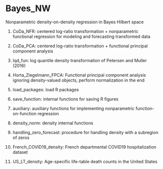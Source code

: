 # Bayes_NW
Nonparametric density-on-density regression in Bayes Hilbert space

1. CoDa_NFR: centered log-ratio transformation + nonparametric functional regression for modeling and forecasting transformed data

2. CoDa_PCA: centered log-ratio transformation + functional principal component analysis

3. lqd_fun: log quantile density transformation of Petersen and Muller (2016)

4. Horta_Ziegelmann_FPCA: Functional principal component analysis ignoring density-valued objects, perform normalization in the end

5. load_packages: load R packages

6. save_function: internal functions for saving R figures

7. auxiliary: auxiliary functions for implementing nonparametric function-on-function regression

8. density_norm: density internal functions

9. handling_zero_forecast: procedure for handling density with a subregion of zeros

10. French_COVID19_density: French departmental COVID19 hospitalization dataset

11. US_LT_density: Age-specific life-table death counts in the United States

